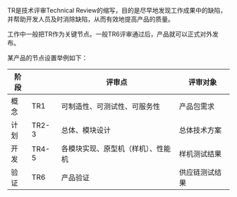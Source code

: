 TR是技术评审Technical Review的缩写，目的是尽早地发现工作成果中的缺陷，并帮助开发人员及时消除缺陷，从而有效地提高产品的质量。

工作中一般把TR作为关键节点。一般TR6评审通过后，产品就可以正式对外发布。

某产品的节点设置举例如下：

| 阶段  |       | 评审点               | 评审对象    |
| --- | ----- | ----------------- | ------- |
| 概念  | TR1   | 可制造性、可测试性、可服务性    | 产品包需求   |
| 计划  | TR2-3 | 总体、模块设计           | 总体技术方案  |
| 开发  | TR4-5 | 各模块实现、原型机（样机）、性能机 | 样机测试结果  |
| 验证  | TR6   | 产品验证              | 供应链测试结果 |






